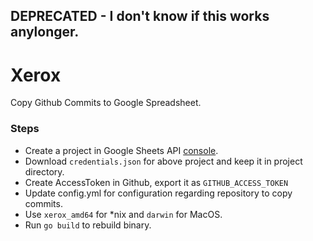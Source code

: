 ## DEPRECATED - I don't know if this works anylonger.
# Xerox

Copy Github Commits to Google Spreadsheet.

### Steps
- Create a project in Google Sheets API [console](https://console.developers.google.com/apis/library/sheets.googleapis.com).
- Download `credentials.json` for above project and keep it in project directory.
- Create AccessToken in Github, export it as `GITHUB_ACCESS_TOKEN`
- Update config.yml for configuration regarding repository to copy commits.
- Use `xerox_amd64` for *nix and `darwin` for MacOS.
- Run `go build` to rebuild binary.

